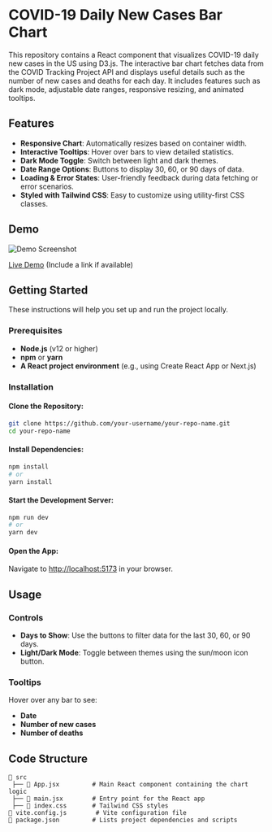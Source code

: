 # COVID-19 Daily New Cases Bar Chart

This repository contains a React component that visualizes COVID-19 daily new cases in the US using D3.js. The interactive bar chart fetches data from the COVID Tracking Project API and displays useful details such as the number of new cases and deaths for each day. It includes features such as dark mode, adjustable date ranges, responsive resizing, and animated tooltips.

## Features

- **Responsive Chart**: Automatically resizes based on container width.
- **Interactive Tooltips**: Hover over bars to view detailed statistics.
- **Dark Mode Toggle**: Switch between light and dark themes.
- **Date Range Options**: Buttons to display 30, 60, or 90 days of data.
- **Loading & Error States**: User-friendly feedback during data fetching or error scenarios.
- **Styled with Tailwind CSS**: Easy to customize using utility-first CSS classes.

## Demo

![Demo Screenshot](demo-screenshot.png)

[Live Demo](#) (Include a link if available)

## Getting Started

These instructions will help you set up and run the project locally.

### Prerequisites

- **Node.js** (v12 or higher)
- **npm** or **yarn**
- **A React project environment** (e.g., using Create React App or Next.js)

### Installation

#### Clone the Repository:

```bash
git clone https://github.com/your-username/your-repo-name.git
cd your-repo-name
```

#### Install Dependencies:

```bash
npm install
# or
yarn install
```

#### Start the Development Server:

```bash
npm run dev
# or
yarn dev
```

#### Open the App:

Navigate to [http://localhost:5173](http://localhost:5173) in your browser.

## Usage

### Controls
- **Days to Show**: Use the buttons to filter data for the last 30, 60, or 90 days.
- **Light/Dark Mode**: Toggle between themes using the sun/moon icon button.

### Tooltips
Hover over any bar to see:
- **Date**
- **Number of new cases**
- **Number of deaths**

## Code Structure

```
📂 src
 ├── 📄 App.jsx         # Main React component containing the chart logic
 ├── 📄 main.jsx        # Entry point for the React app
 ├── 📄 index.css       # Tailwind CSS styles
📄 vite.config.js        # Vite configuration file
📄 package.json         # Lists project dependencies and scripts
```


